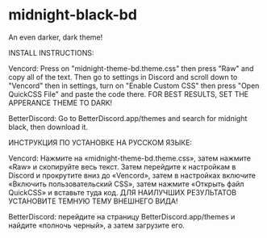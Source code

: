 # midnight-black-bd
An even darker, dark theme!

INSTALL INSTRUCTIONS:

Vencord: Press on "midnight-theme-bd.theme.css" then press "Raw" and copy all of the text. Then go to settings in Discord and scroll down to "Vencord" then in settings, turn on "Enable Custom CSS" then press "Open QuickCSS File" and paste the code there. FOR BEST RESULTS, SET THE APPERANCE THEME TO DARK!

BetterDiscord: Go to BetterDiscord.app/themes and search for midnight black, then download it.

ИНСТРУКЦИЯ ПО УСТАНОВКЕ НА РУССКОМ ЯЗЫКЕ:

Vencord: Нажмите на «midnight-theme-bd.theme.css», затем нажмите «Raw» и скопируйте весь текст. Затем перейдите к настройкам в Discord и прокрутите вниз до «Vencord», затем в настройках включите «Включить пользовательский CSS», затем нажмите «Открыть файл QuickCSS» и вставьте туда код. ДЛЯ НАИЛУЧШИХ РЕЗУЛЬТАТОВ УСТАНОВИТЕ ТЕМНУЮ ТЕМУ ВНЕШНЕГО ВИДА!

BetterDiscord: перейдите на страницу BetterDiscord.app/themes и найдите «полночь черный», а затем загрузите его.
